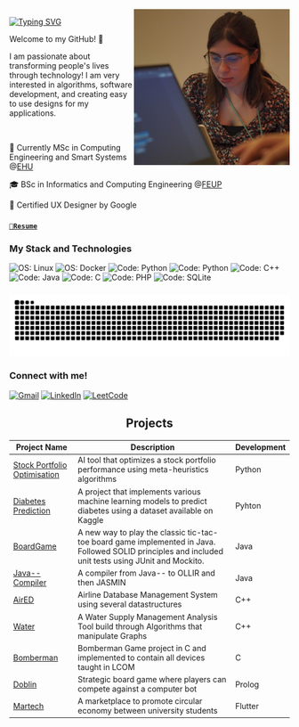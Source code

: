 <img align="right" alt="brown hair girl studing in her computer" height="280px" src="./me.jpg">

<a href="https://git.io/typing-svg"><img src="https://readme-typing-svg.demolab.com?font=Fira+Code&weight=900&size=30&pause=1000&color=A32FF7&random=false&width=435&lines=Hello+World%2C+I%E2%80%99m+Amanda!" alt="Typing SVG" /></a>

Welcome to my GitHub! 👋

<p align="left"> I am passionate about transforming people's lives through technology! I am very interested in algorithms, software development, and creating easy to use designs for my applications.

<br> <p align="left"> 🔭 Currently MSc in Computing Engineering and Smart Systems @[EHU](https://www.ehu.eus/es/home)
<br> <p align="left"> 🎓 BSc in Informatics and Computing Engineering @[FEUP](https://sigarra.up.pt/feup/pt/web_page.inicial)
  <p align="left">🎨 Certified UX Designer by Google
  
<h4 align="left"> <a href="https://docs.google.com/document/d/153bGeB0R2hThXXXn_RF-zpdSJtw8rIEF/edit?usp=sharing&ouid=115411933896070971682&rtpof=true&sd=true"><code>📃Resume</code></a>


<h3 align="left">My Stack and Technologies</h3>

![OS: Linux](https://img.shields.io/badge/OS-Linux-AF00F6?style=flat&logo=Linux&logoColor=white)
![OS: Docker](https://img.shields.io/badge/docker-AF00F6?style=flat&logo=docker&logoColor=white)
![Code: Python](https://img.shields.io/badge/Code-Python-AF00F6?style=flat&logo=Python&logoColor=white)
![Code: Python](https://img.shields.io/badge/Django-AF00F6?style=flat&logo=django&logoColor=white)
![Code: C++](https://img.shields.io/badge/Code-C%2B%2B-AF00F6?style=flat&logo=C%2B%2B&logoColor=white)
![Code: Java](https://img.shields.io/badge/Code-Java-AF00F6?style=flat&logo=Java&logoColor=white)
![Code: C](https://img.shields.io/badge/Code-C-AF00F6?style=flat&logo=C&logoColor=white)
![Code: PHP](https://img.shields.io/badge/Code-PHP-AF00F6?style=flat&logo=PHP&logoColor=white)
![Code: SQLite](https://img.shields.io/badge/SQLite-AF00F6?style=flat&logo=sqlite&logoColor=white)

<h3></h3>

<picture>
  <source
    media="(prefers-color-scheme: dark)"
    srcset="https://raw.githubusercontent.com/platane/snk/output/github-contribution-grid-snake-dark.svg"
  />
  <source
    media="(prefers-color-scheme: light)"
    srcset="https://raw.githubusercontent.com/platane/snk/output/github-contribution-grid-snake.svg"
  />
  <img
    alt="github contribution grid snake animation"
    src="https://raw.githubusercontent.com/platane/snk/output/github-contribution-grid-snake.svg"
  />
</picture>

<h3 align="left">Connect with me!</h3>

[![Gmail](https://img.shields.io/badge/-gmail-A32FF7?style=for-the-badge&logo=gmail&logoColor=FFF)](mailto:amandatartarotti@gmail.com)
[![LinkedIn](https://img.shields.io/badge/LinkedIn-A32FF7?style=for-the-badge&logo=linkedin&logoColor=FFF)](https://www.linkedin.com/in/amandatartarottisilva/)
[![LeetCode](https://img.shields.io/badge/LeetCode-A32FF7?style=for-the-badge&logo=leetcode&logoColor=FFF)](https://leetcode.com/u/amanda_silva/)

<h2 align = "center" >Projects</h2>
<p align = "center">

| Project Name            | Description                                                                                                                                                   | Development |
|-------------------------|---------------------------------------------------------------------------------------------------------------------------------------------------------------|-------------|
| [Stock Portfolio Optimisation](https://github.com/afonsofernandess/StockPortfolioOptimisation) | AI tool that optimizes a stock portfolio performance using meta-heuristics algorithms | Python |
| [Diabetes Prediction](https://github.com/afonsofernandess/Diabetes-Prediction) |  A project that implements various machine learning models to predict diabetes using a dataset available on Kaggle | Pyhton | 
| [BoardGame](https://github.com/AmandaTartarotti/ticktacktoe)  | A new way to play the classic tic-tac-toe board game implemented in Java. Followed SOLID principles and included unit tests using JUnit and Mockito.                                                                                                         |    Java    |
| [Java-- Compiler](https://github.com/cosmintianu/jmm-compiler) | A compiler from Java-- to OLLIR and then JASMIN | Java |
| [AirED](https://github.com/AmandaTartarotti/aired)     | Airline Database Management System using several datastructures                                                                                        | C++        |
| [Water](https://github.com/peucastro/DA2324_PRJ1_G184) | A Water Supply Management Analysis Tool build through Algorithms that manipulate Graphs                                                                          | C++       |
| [Bomberman](https://github.com/AmandaTartarotti/bomberman_c)  | Bomberman Game project in C and implemented to contain all devices taught in LCOM                                                      | C        |
| [Doblin](https://github.com/AmandaTartarotti/doblin) | Strategic board game where players can compete against a computer bot | Prolog |
| [Martech](https://github.com/FEUP-LEIC-ES-2023-24/2LEIC13T1)     | A marketplace to promote circular economy between university students                                     | Flutter        |
